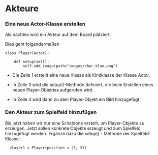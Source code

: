 Akteure
=======

### Eine neue Actor-Klasse erstellen

Als nächtes wird ein Akteur auf dem Board platziert.

Dies geht folgendermaßen


```
class Player(Actor):

    def setup(self):
        self.add_image(path="images/char_blue.png")
```

  * Die Zeile 1 erstellt eine neue Klasse als Kindklasse der Klasse Actor.
  
  * In Zeile 3 wird  die setup()-Methode definiert, 
  die beim Erstellen eines neuen Player-Objektes aufgerufen wird.
  
  * In Zeile 4 wird dann zu dem Player-Objekt ein Bild hinzugefügt.

### Den Akteur zum Spielfeld hinzufügen


  Bis jetzt haben wir nur eine Schablone erstellt, um Player-Objekte zu erzeugen.
  Jetzt sollen konkrete Objekte erzeugt und zum Spielfeld hinzugefügt werden.
    Ergänze dazu die setup() - Methode der Spielfeld-Klasse:

```
  player1 = Player(position = (3, 3))
```


